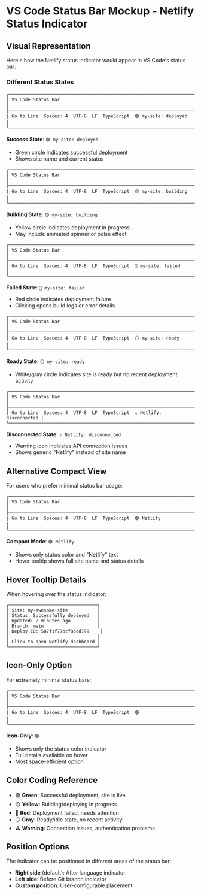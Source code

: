 # VS Code Status Bar Mockup - Netlify Status Indicator

## Visual Representation

Here's how the Netlify status indicator would appear in VS Code's status bar:

### Different Status States

```
┌─────────────────────────────────────────────────────────────────────────┐
│ VS Code Status Bar                                                      │
├─────────────────────────────────────────────────────────────────────────┤
│ Go to Line  Spaces: 4  UTF-8  LF  TypeScript  🟢 my-site: deployed     │
└─────────────────────────────────────────────────────────────────────────┘
```

**Success State**: `🟢 my-site: deployed`
- Green circle indicates successful deployment
- Shows site name and current status

```
┌─────────────────────────────────────────────────────────────────────────┐
│ VS Code Status Bar                                                      │
├─────────────────────────────────────────────────────────────────────────┤
│ Go to Line  Spaces: 4  UTF-8  LF  TypeScript  🟡 my-site: building     │
└─────────────────────────────────────────────────────────────────────────┘
```

**Building State**: `🟡 my-site: building`
- Yellow circle indicates deployment in progress
- May include animated spinner or pulse effect

```
┌─────────────────────────────────────────────────────────────────────────┐
│ VS Code Status Bar                                                      │
├─────────────────────────────────────────────────────────────────────────┤
│ Go to Line  Spaces: 4  UTF-8  LF  TypeScript  🔴 my-site: failed       │
└─────────────────────────────────────────────────────────────────────────┘
```

**Failed State**: `🔴 my-site: failed`
- Red circle indicates deployment failure
- Clicking opens build logs or error details

```
┌─────────────────────────────────────────────────────────────────────────┐
│ VS Code Status Bar                                                      │
├─────────────────────────────────────────────────────────────────────────┤
│ Go to Line  Spaces: 4  UTF-8  LF  TypeScript  ⚪ my-site: ready        │
└─────────────────────────────────────────────────────────────────────────┘
```

**Ready State**: `⚪ my-site: ready`
- White/gray circle indicates site is ready but no recent deployment activity

```
┌─────────────────────────────────────────────────────────────────────────┐
│ VS Code Status Bar                                                      │
├─────────────────────────────────────────────────────────────────────────┤
│ Go to Line  Spaces: 4  UTF-8  LF  TypeScript  ⚠️ Netlify: disconnected │
└─────────────────────────────────────────────────────────────────────────┘
```

**Disconnected State**: `⚠️ Netlify: disconnected`
- Warning icon indicates API connection issues
- Shows generic "Netlify" instead of site name

## Alternative Compact View

For users who prefer minimal status bar usage:

```
┌─────────────────────────────────────────────────────────────────────────┐
│ VS Code Status Bar                                                      │
├─────────────────────────────────────────────────────────────────────────┤
│ Go to Line  Spaces: 4  UTF-8  LF  TypeScript  🟢 Netlify              │
└─────────────────────────────────────────────────────────────────────────┘
```

**Compact Mode**: `🟢 Netlify`
- Shows only status color and "Netlify" text
- Hover tooltip shows full site name and status details

## Hover Tooltip Details

When hovering over the status indicator:

```
┌─────────────────────────────────┐
│ Site: my-awesome-site           │
│ Status: Successfully deployed   │
│ Updated: 2 minutes ago          │
│ Branch: main                    │
│ Deploy ID: 507f1f77bcf86cd799    │
│                                 │
│ Click to open Netlify dashboard │
└─────────────────────────────────┘
```

## Icon-Only Option

For extremely minimal status bars:

```
┌─────────────────────────────────────────────────────────────────────────┐
│ VS Code Status Bar                                                      │
├─────────────────────────────────────────────────────────────────────────┤
│ Go to Line  Spaces: 4  UTF-8  LF  TypeScript  🟢                      │
└─────────────────────────────────────────────────────────────────────────┘
```

**Icon-Only**: `🟢`
- Shows only the status color indicator
- Full details available on hover
- Most space-efficient option

## Color Coding Reference

- 🟢 **Green**: Successful deployment, site is live
- 🟡 **Yellow**: Building/deploying in progress  
- 🔴 **Red**: Deployment failed, needs attention
- ⚪ **Gray**: Ready/idle state, no recent activity
- ⚠️ **Warning**: Connection issues, authentication problems

## Position Options

The indicator can be positioned in different areas of the status bar:
- **Right side** (default): After language indicator
- **Left side**: Before Git branch indicator  
- **Custom position**: User-configurable placement